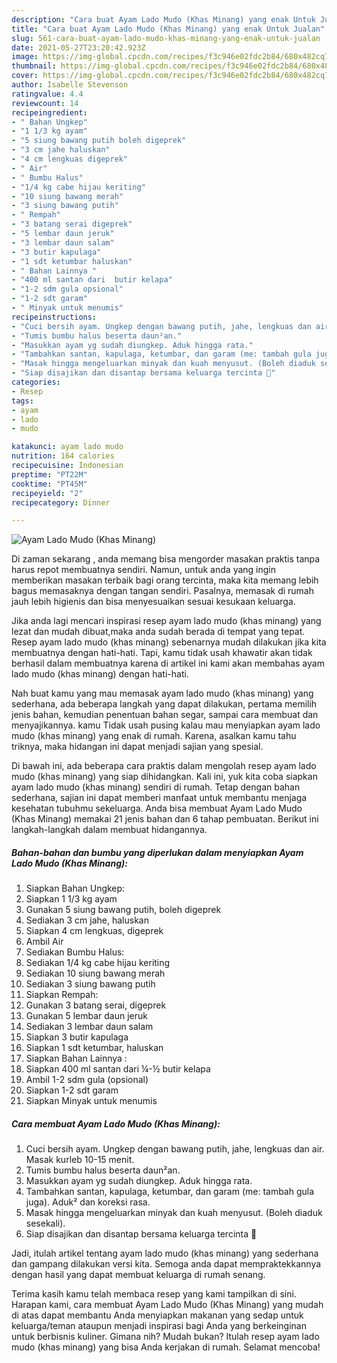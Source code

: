 ```yaml
---
description: "Cara buat Ayam Lado Mudo (Khas Minang) yang enak Untuk Jualan"
title: "Cara buat Ayam Lado Mudo (Khas Minang) yang enak Untuk Jualan"
slug: 561-cara-buat-ayam-lado-mudo-khas-minang-yang-enak-untuk-jualan
date: 2021-05-27T23:20:42.923Z
image: https://img-global.cpcdn.com/recipes/f3c946e02fdc2b84/680x482cq70/ayam-lado-mudo-khas-minang-foto-resep-utama.jpg
thumbnail: https://img-global.cpcdn.com/recipes/f3c946e02fdc2b84/680x482cq70/ayam-lado-mudo-khas-minang-foto-resep-utama.jpg
cover: https://img-global.cpcdn.com/recipes/f3c946e02fdc2b84/680x482cq70/ayam-lado-mudo-khas-minang-foto-resep-utama.jpg
author: Isabelle Stevenson
ratingvalue: 4.4
reviewcount: 14
recipeingredient:
- " Bahan Ungkep"
- "1 1/3 kg ayam"
- "5 siung bawang putih boleh digeprek"
- "3 cm jahe haluskan"
- "4 cm lengkuas digeprek"
- " Air"
- " Bumbu Halus"
- "1/4 kg cabe hijau keriting"
- "10 siung bawang merah"
- "3 siung bawang putih"
- " Rempah"
- "3 batang serai digeprek"
- "5 lembar daun jeruk"
- "3 lembar daun salam"
- "3 butir kapulaga"
- "1 sdt ketumbar haluskan"
- " Bahan Lainnya "
- "400 ml santan dari  butir kelapa"
- "1-2 sdm gula opsional"
- "1-2 sdt garam"
- " Minyak untuk menumis"
recipeinstructions:
- "Cuci bersih ayam. Ungkep dengan bawang putih, jahe, lengkuas dan air. Masak kurleb 10-15 menit."
- "Tumis bumbu halus beserta daun²an."
- "Masukkan ayam yg sudah diungkep. Aduk hingga rata."
- "Tambahkan santan, kapulaga, ketumbar, dan garam (me: tambah gula juga). Aduk² dan koreksi rasa."
- "Masak hingga mengeluarkan minyak dan kuah menyusut. (Boleh diaduk sesekali)."
- "Siap disajikan dan disantap bersama keluarga tercinta 🥰"
categories:
- Resep
tags:
- ayam
- lado
- mudo

katakunci: ayam lado mudo 
nutrition: 164 calories
recipecuisine: Indonesian
preptime: "PT22M"
cooktime: "PT45M"
recipeyield: "2"
recipecategory: Dinner

---
```



![Ayam Lado Mudo (Khas Minang)](https://img-global.cpcdn.com/recipes/f3c946e02fdc2b84/680x482cq70/ayam-lado-mudo-khas-minang-foto-resep-utama.jpg)

Di zaman  sekarang , anda memang bisa mengorder masakan praktis tanpa harus repot membuatnya sendiri. Namun, untuk anda yang ingin memberikan masakan terbaik bagi orang tercinta, maka kita memang lebih bagus memasaknya dengan tangan sendiri. Pasalnya, memasak di rumah jauh lebih higienis dan bisa menyesuaikan sesuai kesukaan keluarga.

Jika anda lagi mencari inspirasi resep ayam lado mudo (khas minang) yang lezat dan mudah dibuat,maka anda sudah berada di tempat yang tepat. Resep ayam lado mudo (khas minang)  sebenarnya mudah dilakukan jika kita membuatnya dengan hati-hati. Tapi, kamu tidak usah khawatir akan tidak berhasil dalam membuatnya 
karena di artikel ini kami akan membahas ayam lado mudo (khas minang) dengan hati-hati.  



Nah buat kamu yang mau memasak ayam lado mudo (khas minang) yang sederhana, ada beberapa langkah yang dapat dilakukan, pertama memilih jenis bahan, kemudian penentuan bahan segar, sampai cara membuat dan menyajikannya. kamu Tidak usah pusing kalau mau menyiapkan ayam lado mudo (khas minang) yang enak di rumah. Karena, asalkan kamu  tahu triknya, maka hidangan ini dapat menjadi sajian yang spesial.

Di bawah ini, ada beberapa cara praktis  dalam mengolah resep ayam lado mudo (khas minang) yang siap dihidangkan. Kali ini, yuk kita coba siapkan ayam lado mudo (khas minang) sendiri di rumah. Tetap dengan bahan sederhana, sajian ini dapat memberi manfaat untuk membantu menjaga kesehatan tubuhmu sekeluarga. Anda bisa membuat Ayam Lado Mudo (Khas Minang) memakai 21 jenis bahan dan 6 tahap pembuatan. Berikut ini langkah-langkah dalam membuat hidangannya.

<!--inarticleads1-->

##### Bahan-bahan dan bumbu yang diperlukan dalam menyiapkan Ayam Lado Mudo (Khas Minang):

1. Siapkan  Bahan Ungkep:
1. Siapkan 1 1/3 kg ayam
1. Gunakan 5 siung bawang putih, boleh digeprek
1. Sediakan 3 cm jahe, haluskan
1. Siapkan 4 cm lengkuas, digeprek
1. Ambil  Air
1. Sediakan  Bumbu Halus:
1. Sediakan 1/4 kg cabe hijau keriting
1. Sediakan 10 siung bawang merah
1. Sediakan 3 siung bawang putih
1. Siapkan  Rempah:
1. Gunakan 3 batang serai, digeprek
1. Gunakan 5 lembar daun jeruk
1. Sediakan 3 lembar daun salam
1. Siapkan 3 butir kapulaga
1. Siapkan 1 sdt ketumbar, haluskan
1. Siapkan  Bahan Lainnya :
1. Siapkan 400 ml santan dari ¼-½ butir kelapa
1. Ambil 1-2 sdm gula (opsional)
1. Siapkan 1-2 sdt garam
1. Siapkan  Minyak untuk menumis




<!--inarticleads2-->

##### Cara membuat Ayam Lado Mudo (Khas Minang):

1. Cuci bersih ayam. Ungkep dengan bawang putih, jahe, lengkuas dan air. Masak kurleb 10-15 menit.
1. Tumis bumbu halus beserta daun²an.
1. Masukkan ayam yg sudah diungkep. Aduk hingga rata.
1. Tambahkan santan, kapulaga, ketumbar, dan garam (me: tambah gula juga). Aduk² dan koreksi rasa.
1. Masak hingga mengeluarkan minyak dan kuah menyusut. (Boleh diaduk sesekali).
1. Siap disajikan dan disantap bersama keluarga tercinta 🥰




Jadi, itulah artikel tentang  ayam lado mudo (khas minang)  yang sederhana dan gampang dilakukan versi kita. Semoga anda dapat mempraktekkannya dengan hasil yang dapat membuat keluarga di rumah senang. 

Terima kasih kamu telah membaca resep yang kami tampilkan di sini. Harapan kami, cara membuat  Ayam Lado Mudo (Khas Minang) yang mudah di atas dapat membantu Anda menyiapkan makanan yang sedap untuk keluarga/teman ataupun menjadi inspirasi bagi Anda yang berkeinginan untuk berbisnis kuliner. Gimana nih? Mudah bukan? Itulah resep ayam lado mudo (khas minang) yang bisa Anda kerjakan di rumah. Selamat mencoba!

